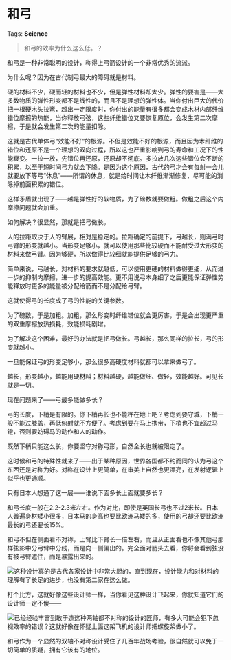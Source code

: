 # 和弓

Tags: **Science**

> 和弓的效率为什么这么低。？



和弓是一种非常聪明的设计，称得上弓箭设计的一个非常优秀的流派。

为什么呢？因为在古代制弓最大的障碍就是材料。

硬的材料不少，硬而轻的材料也不少，但是弹性材料却太少。弹性的要害是——大多数物质的弹性形变都不是线性的，而且不是理想的弹性体。当你付出巨大的代价把一根硬木头拉弯，超出一定限度时，你付出的能量有很多都会变成木材内部纤维错位摩擦的热能，当你释放弓弦，这些纤维错位又要恢复原位，会发生第二次摩擦，于是就会发生第二次的能量扣除。

这就是古代单体弓“效能不好”的根源。不但是效能不好的根源，而且因为木纤维的错位和还原不是一个理想的双向过程，所以这也严重影响到弓的寿命和工况下的性能衰变。一拉一放，先错位再还原，还原却不彻底。多拉放几次这些错位会不断的积累，以至于短时间弓力就会下降。是因为这个原因，古代的弓才会有每射一会儿就要放下等弓“休息”——所谓的休息，就是给时间让木纤维渐渐修复，尽可能的消除掉前面积累的错位。

这样矛盾就出现了——越是弹性好的软物质，为了磅数就要做粗。做粗之后这个内摩擦问题就会加重。

如何解决？很显然，那就是把弓做长。

人的拉距取决于人的臂展，相对是稳定的。拉距确定的前提下，弓越长，则满弓时弓臂的形变就越小。当形变足够小，就可以使用那些比较硬而不能耐受过大形变的材料来做弓臂。因为够硬，所以做得比较细就能提供足够的弓力。

简单来说，弓越长，对材料的要求就越低，可以使用更硬的材料做得更细，从而进一步的抑制内摩擦，进一步的提高效能。更不用说弓本身细了之后更能保证弹性势能释放时更多的能量被分配给箭而不是分配给弓臂。

这就使得弓的长度成了弓的性能的关键参数。

为了磅数，于是加粗。加粗，那么形变时纤维错位就会更厉害，于是会出现更严重的双重摩擦放热损耗，效能损耗剧增。

为了解决这个困难，最好的办法就是把弓做长。弓越长，那么同样的拉长，弓的形变就越小。

一旦能保证弓的形变足够小，那么很多高硬度材料就都可以拿来做弓了。

越长，形变越小，越能用硬材料；材料越硬，越能做细、做轻，效能越好。可见长就是一切。

现在问题来了——弓最多能做多长？

弓的长度，下梢是有限的。你下梢再长也不能杵在地上吧？考虑到要守城，下梢一般不能过膝盖，再低俯射就不方便了。考虑到要在马上携带，下梢也不宜超过马镫，否则要妨碍马的动作和人的动作。

既然下梢只能这么长，你要坚守对称弓形，自然全长也就被限定了。

这时候和弓的特殊性就来了——出于某种原因，世界各国都不约而同的认为弓这个东西还是对称为好。对称在设计上更简单，在审美上自然也更漂亮，在发射逻辑上似乎也更通顺。

只有日本人想通了这一层——谁说下面多长上面就要多长？

和弓长度一般在2.2-2.3米左右。作为对比，即使是英国长弓也不过2米长。日本人普遍身材矮小很多，日本马的身高也要比欧洲马矮的多，使用的弓却还要比欧洲最长的弓还要长15%。

和弓不但在侧面看不对称，上臂比下臂长一倍左右，而且从正面看也不像其他弓那样弦影中分弓臂中分线，而是向一侧偏出的。完全面对箭头去看，你将会看到弦没有被弓臂遮住，而是暴露出来的。

![](https://pica.zhimg.com/50/v2-48aa601f40e20d6e5dd1e319dfee2fa1_720w.jpg?source=1940ef5c)这种设计真的是古代各家设计中非常大胆的，直到现在，设计能力和对材料的理解有了长足的进步，也没有第二家在这么做。

打个比方，这就好像这些设计师一样，当你看见这种设计飞起来，你就知道它们的设计师一定不傻——

![](https://pica.zhimg.com/50/v2-bd52f478f3c3c066afbaf591bc863782_720w.jpg?source=1940ef5c)已经经验丰富到敢于造这种两轴都不对称的设计的匠师，有多大可能会犯下忽视效率的错误？这就好像在怀疑上面这架飞机的设计师把螺旋桨做小了。

和弓作为一个显然的双轴不对称设计受住了几百年战场考验，很自然就可以免于一切简单的质疑，拥有它该有的地位。



